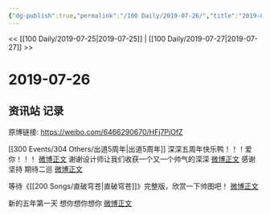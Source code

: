 ```yaml
---
{"dg-publish":true,"permalink":"/100 Daily/2019-07-26/","title":"2019-07-26","created":"2023-03-27T16:46:51.595+08:00","updated":"2023-03-27T16:47:36.894+08:00"}
---
```



<< [[100 Daily/2019-07-25\|2019-07-25]] | [[100 Daily/2019-07-27\|2019-07-27]] >>

# 2019-07-26

## 资讯站 记录

原博链接: https://weibo.com/6466290670/HFj7PjOfZ

[[300 Events/304 Others/出道5周年\|出道5周年]]
深深五周年快乐鸭！！！爱你！！！
[微博正文](https://m.weibo.cn/6466290670/4398240763689894)
谢谢设计师让我们收获一个又一个帅气的深深
[微博正文](https://m.weibo.cn/6466290670/4398267654202433)
感谢坚持 期待二巡
[微博正文](https://m.weibo.cn/6466290670/4398278978323090)

等待《[[200 Songs/直破穹苍\|直破穹苍]]》完整版，欣赏一下帅图吧！
[微博正文](https://m.weibo.cn/6466290670/4398325992157853)

新的五年第一天 想你想你想你
[微博正文](https://m.weibo.cn/6466290670/4398408590280185)
